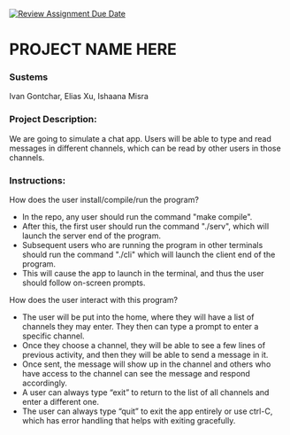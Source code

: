 [![Review Assignment Due Date](https://classroom.github.com/assets/deadline-readme-button-22041afd0340ce965d47ae6ef1cefeee28c7c493a6346c4f15d667ab976d596c.svg)](https://classroom.github.com/a/Vh67aNdh)
# PROJECT NAME HERE

### Sustems

Ivan Gontchar, Elias Xu, Ishaana Misra

### Project Description:

We are going to simulate a chat app. Users will be able to type and read messages in different channels, which can be read by other users in those channels.

### Instructions:

How does the user install/compile/run the program?
- In the repo, any user should run the command "make compile".
- After this, the first user should run the command "./serv", which will launch the server end of the program.
 - Subsequent users who are running the program in other terminals should run the command "./cli" which will launch the client end of the program.
- This will cause the app to launch in the terminal, and thus the user should follow on-screen prompts.

How does the user interact with this program?
- The user will be put into the home, where they will have a list of channels they may enter. They then can type a prompt to enter a specific channel.
- Once they choose a channel, they will be able to see a few lines of previous activity, and then they will be able to send a message in it.
- Once sent, the message will show up in the channel and others who have access to the channel can see the message and respond accordingly.
- A user can always type “exit” to return to the list of all channels and enter a different one.
- The user can always type “quit” to exit the app entirely or use ctrl-C, which has error handling that helps with exiting gracefully.
